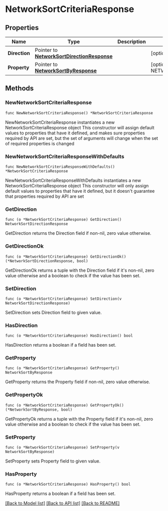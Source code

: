# NetworkSortCriteriaResponse

## Properties

Name | Type | Description | Notes
------------ | ------------- | ------------- | -------------
**Direction** | Pointer to [**NetworkSortDirectionResponse**](NetworkSortDirectionResponse.md) |  | [optional] [default to NETWORKSORTDIRECTIONRESPONSE_DESC]
**Property** | Pointer to [**NetworkSortByResponse**](NetworkSortByResponse.md) |  | [optional] [default to NETWORKSORTBYRESPONSE_CHANGE_LOG_UPDATED_DATE_TIME]

## Methods

### NewNetworkSortCriteriaResponse

`func NewNetworkSortCriteriaResponse() *NetworkSortCriteriaResponse`

NewNetworkSortCriteriaResponse instantiates a new NetworkSortCriteriaResponse object
This constructor will assign default values to properties that have it defined,
and makes sure properties required by API are set, but the set of arguments
will change when the set of required properties is changed

### NewNetworkSortCriteriaResponseWithDefaults

`func NewNetworkSortCriteriaResponseWithDefaults() *NetworkSortCriteriaResponse`

NewNetworkSortCriteriaResponseWithDefaults instantiates a new NetworkSortCriteriaResponse object
This constructor will only assign default values to properties that have it defined,
but it doesn't guarantee that properties required by API are set

### GetDirection

`func (o *NetworkSortCriteriaResponse) GetDirection() NetworkSortDirectionResponse`

GetDirection returns the Direction field if non-nil, zero value otherwise.

### GetDirectionOk

`func (o *NetworkSortCriteriaResponse) GetDirectionOk() (*NetworkSortDirectionResponse, bool)`

GetDirectionOk returns a tuple with the Direction field if it's non-nil, zero value otherwise
and a boolean to check if the value has been set.

### SetDirection

`func (o *NetworkSortCriteriaResponse) SetDirection(v NetworkSortDirectionResponse)`

SetDirection sets Direction field to given value.

### HasDirection

`func (o *NetworkSortCriteriaResponse) HasDirection() bool`

HasDirection returns a boolean if a field has been set.

### GetProperty

`func (o *NetworkSortCriteriaResponse) GetProperty() NetworkSortByResponse`

GetProperty returns the Property field if non-nil, zero value otherwise.

### GetPropertyOk

`func (o *NetworkSortCriteriaResponse) GetPropertyOk() (*NetworkSortByResponse, bool)`

GetPropertyOk returns a tuple with the Property field if it's non-nil, zero value otherwise
and a boolean to check if the value has been set.

### SetProperty

`func (o *NetworkSortCriteriaResponse) SetProperty(v NetworkSortByResponse)`

SetProperty sets Property field to given value.

### HasProperty

`func (o *NetworkSortCriteriaResponse) HasProperty() bool`

HasProperty returns a boolean if a field has been set.


[[Back to Model list]](../README.md#documentation-for-models) [[Back to API list]](../README.md#documentation-for-api-endpoints) [[Back to README]](../README.md)



